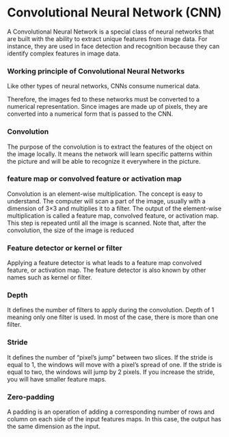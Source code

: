
# Convolutional Neural Network (CNN)
 

A Convolutional Neural Network is a special class of neural networks that are built with the ability to extract unique features from image data. For instance, they are used in face detection and recognition because they can identify complex features in image data. 


### Working principle of Convolutional Neural Networks
Like other types of neural networks, CNNs consume numerical data.

Therefore, the images fed to these networks must be converted to a numerical representation. Since images are made up of pixels, they are converted into a numerical form that is passed to the CNN.


### Convolution
The purpose of the convolution is to extract the features of the object on the image locally. It means the network will learn specific patterns within the picture and will be able to recognize it everywhere in the picture.

### feature map or convolved feature or activation map

Convolution is an element-wise multiplication. The concept is easy to understand. The computer will scan a part of the image, usually with a dimension of 3×3 and multiplies it to a filter. The output of the element-wise multiplication is called a feature map, convolved feature, or activation map. This step is repeated until all the image is scanned. Note that, after the convolution, the size of the image is reduced


### Feature detector or kernel or filter
Applying a feature detector is what leads to a feature map convolved feature, or activation map. The feature detector is also known by other names such as kernel or filter.


### Depth
It defines the number of filters to apply during the convolution. Depth of 1 meaning only one filter is used. In most of the case, there is more than one filter. 


### Stride
It defines the number of “pixel’s jump” between two slices. If the stride is equal to 1, the windows will move with a pixel’s spread of one. If the stride is equal to two, the windows will jump by 2 pixels. If you increase the stride, you will have smaller feature maps.

### Zero-padding
A padding is an operation of adding a corresponding number of rows and column on each side of the input features maps. In this case, the output has the same dimension as the input.
